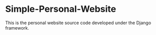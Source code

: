 ﻿# Simple-Personal-Website
This is the personal website source code developed under the Django framework.
